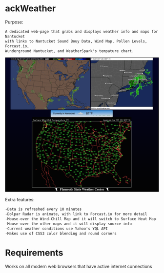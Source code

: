 ackWeather
=====
Purpose: 

	A dedicated web-page that grabs and displays weather info and maps for Nantucket 
	with links to Nantucket Sound Bouy Data, Wind Map, Pollen Levels, Forcast.io, 
	Wunderground Nantucket, and WeatherSpark's tempature chart.

<img src="https://github.com/xeoron/ackWeather/blob/master/images/sample.png?raw=true"/>

Extra features:

	-Data is refreshed every 10 minutes
	-Dolpar Radar is animate, with link to Forcast.io for more detail
	-Mouse-over the Wind-Chill Map and it will switch to Surface Heat Map
	-Mouse-over the other maps and it will display source info
	-Current weather conditions use Yahoo's YQL API
	-Makes use of CSS3 color blending and round corners
	
Requirements
=====
Works on all modern web browsers that have active internet connections

	
